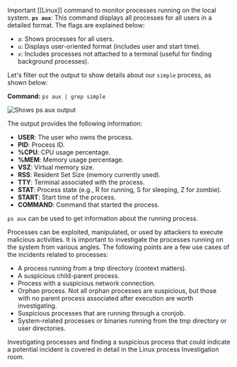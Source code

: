 Important [[Linux]] command to monitor processes running on the local system.
**`ps aux`**: This command displays all processes for all users in a detailed format. The flags are explained below:  

- `a`: Shows processes for all users.
- `u`: Displays user-oriented format (includes user and start time).
- `x`: Includes processes not attached to a terminal (useful for finding background processes).

Let's filter out the output to show details about our `simple` process, as shown below:

**Command:** `ps aux | grep simple`  

![Shows ps aux output](https://tryhackme-images.s3.amazonaws.com/user-uploads/5e8dd9a4a45e18443162feab/room-content/5e8dd9a4a45e18443162feab-1726084760603.png)  

The output provides the following information:

- **USER**: The user who owns the process.
- **PID**: Process ID.
- **%CPU**: CPU usage percentage.
- **%MEM**: Memory usage percentage.
- **VSZ**: Virtual memory size.
- **RSS**: Resident Set Size (memory currently used).
- **TTY**: Terminal associated with the process.
- **STAT**: Process state (e.g., R for running, S for sleeping, Z for zombie).
- **START**: Start time of the process.
- **COMMAND**: Command that started the process.

`ps aux` can be used to get information about the running process.

Processes can be exploited, manipulated, or used by attackers to execute malicious activities. It is important to investigate the processes running on the system from various angles. The following points are a few use cases of the incidents related to processes:

- A process running from a tmp directory (context matters).
- A suspicious child-parent process.
- Process with a suspicious network connection.
- Orphan process. Not all orphan processes are suspicious, but those with no parent process associated after execution are worth investigating.
- Suspicious processes that are running through a cronjob.
- System-related processes or binaries running from the tmp directory or user directories.  
    

Investigating processes and finding a suspicious process that could indicate a potential incident is covered in detail in the Linux process Investigation room.